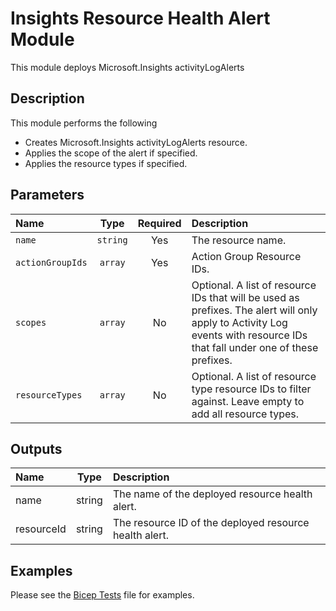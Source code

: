 # Insights Resource Health Alert Module

This module deploys Microsoft.Insights activityLogAlerts

## Description

This module performs the following

- Creates Microsoft.Insights activityLogAlerts resource.
- Applies the scope of the alert if specified.
- Applies the resource types if specified.

## Parameters

| Name             | Type     | Required | Description                                                                                                                                                               |
| :--------------- | :------: | :------: | :------------------------------------------------------------------------------------------------------------------------------------------------------------------------ |
| `name`           | `string` | Yes      | The resource name.                                                                                                                                                        |
| `actionGroupIds` | `array`  | Yes      | Action Group Resource IDs.                                                                                                                                                |
| `scopes`         | `array`  | No       | Optional. A list of resource IDs that will be used as prefixes. The alert will only apply to Activity Log events with resource IDs that fall under one of these prefixes. |
| `resourceTypes`  | `array`  | No       | Optional. A list of resource type resource IDs to filter against. Leave empty to add all resource types.                                                                  |

## Outputs

| Name       | Type   | Description                                            |
| :--------- | :----: | :----------------------------------------------------- |
| name       | string | The name of the deployed resource health alert.        |
| resourceId | string | The resource ID of the deployed resource health alert. |

## Examples

Please see the [Bicep Tests](test/main.test.bicep) file for examples.